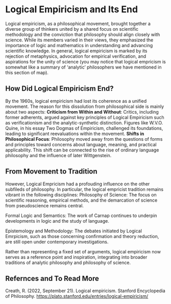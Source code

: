 # Logical Empiricism and Its End
Logical empiricism, as a philosophical movement, brought together a diverse group of thinkers united by a shared focus on scientific methodology and the conviction that philosophy should align closely with science. While its members varied in their views, they emphasized the importance of logic and mathematics in understanding and advancing scientific knowledge. In general, logical empiricism is marked by its rejection of metaphysics, advocation for empirical verification, and aspirations for the unity of science (you may notice that logical empricism is somewhat like a summary of ‘analytic’ philosophers we have mentioned in this section of map).

## How Did Logical Empiricism End?
By the 1960s, logical empiricism had lost its coherence as a unified movement. The reason for this dissolution from philosophical side is mainly about two aspects:
**Criticism from Within and Without**: Critics, including former adherents, argued against key principles of Logical Empiricism such as verificationism and the analytic-synthetic distinction. Figures like W.V.O. Quine, in his essay Two Dogmas of Empiricism, challenged its foundations, leading to significant reevaluations within the movement.
**Shifts in Philosophical Focus**: Philosophy moved away from the questions of forms and principles toward concerns about language, meaning, and practical applicability. This shift can be connected to the rise of ordinary language philosophy and the influence of later Wittgenstein.

## From Movement to Tradition
However, Logical Empricism had a profouding influence on the other subfileds of philosophy. In particular, the logical empricist tradition remains vibrant in the following disciplines:
Philosophy of Science: The focus on scientific reasoning, empirical methods, and the demarcation of science from pseudoscience remains central.

Formal Logic and Semantics: The work of Carnap continues to underpin developments in logic and the study of language.

Epistemology and Methodology: The debates initiated by Logical Emrpicism, such as those concerning confirmation and theory reduction, are still open under contemporary investigations.

Rather than representing a fixed set of arguments, logical empiricism now serves as a reference point and inspiration, integrating into broader traditions of analytic philosophy and philosophy of science.

## Refernces and To Read More
Creath, R. (2022, September 21). Logical empiricism. Stanford Encyclopedia of Philosophy. https://plato.stanford.edu/entries/logical-empiricism/ 


